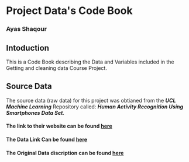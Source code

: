 # Project Data's Code Book
### Ayas Shaqour

## Intoduction 
This is a Code Book describing the Data and Variables included in the Getting and cleaning data Course Project. 

## Source Data
The source data (raw data) for this project was obtianed from the **_UCL Machine Learning_** Repository called: **_Human Activity Recognition Using Smartphones Data Set_**. 

#### The link to their website can be found [here](http://archive.ics.uci.edu/ml/datasets/Human+Activity+Recognition+Using+Smartphones)
#### The Data Link Can be found [here](http://archive.ics.uci.edu/ml/machine-learning-databases/00240/UCI%20HAR%20Dataset.zip)
#### The Original Data discription can be found [here](http://archive.ics.uci.edu/ml/machine-learningdatabases/00240/UCI%20HAR%20Dataset.names)
